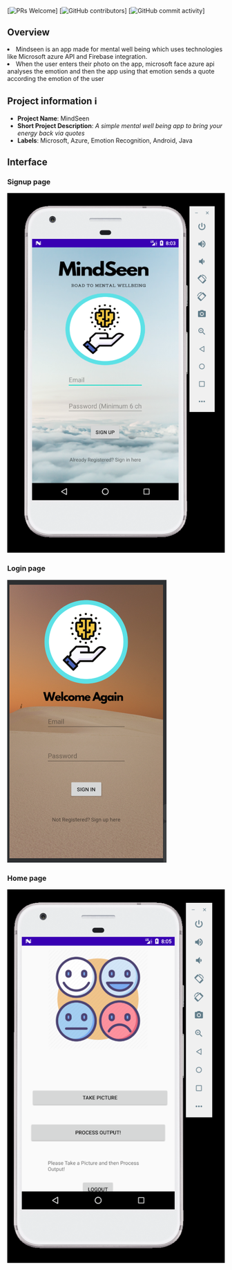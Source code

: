 [![PRs Welcome](https://img.shields.io/badge/PRs-welcome-brightgreen.svg?style=flat-square)] 
[![GitHub contributors](https://img.shields.io/github/contributors/psifrous/Mindseen)]
[![GitHub commit activity](https://img.shields.io/github/commit-activity/m/psifrous/Mindseen)]
## Overview
<p align="center">
 <li>
Mindseen is an app made for mental well being which uses technologies like Microsoft azure API and Firebase integration.</li>
 <li> When the user enters their photo on the app, microsoft face azure api analyses the emotion and then the app using that emotion sends a quote according the emotion of the user</li>
</p>

## Project information ℹ️
- **Project Name**: MindSeen
- **Short Project Description**: _A simple mental well being app to bring your energy back via quotes_
- **Labels**: Microsoft, Azure, Emotion Recognition, Android, Java<br>

## Interface
### **Signup page**
![Signup](https://github.com/psifrous/Mindseen/blob/master/Images/Home.PNG)
### **Login page**
![Login](https://github.com/psifrous/Mindseen/blob/master/Images/login.PNG)
### **Home page**
![Home](https://github.com/psifrous/Mindseen/blob/master/Images/process.PNG)
